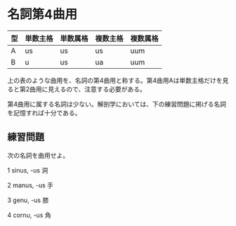 # 名詞第4曲用

|型|単数主格|単数属格|複数主格|複数属格|
|:---|:---|:---|:---|:---|
|A|us|us|us|uum|
|B|u|us|ua|uum|

上の表のような曲用を、名詞の第4曲用と称する。第4曲用Aは単数主格だけを見ると第2曲用に見えるので、注意する必要がある。

第4曲用に属する名詞は少ない。解剖学においては、下の練習問題に掲げる名詞を記憶すれば十分である。

## 練習問題

次の名詞を曲用せよ。

1 sinus, -us 洞

2 manus, -us 手

3 genu, -us 膝

4 cornu, -us 角
